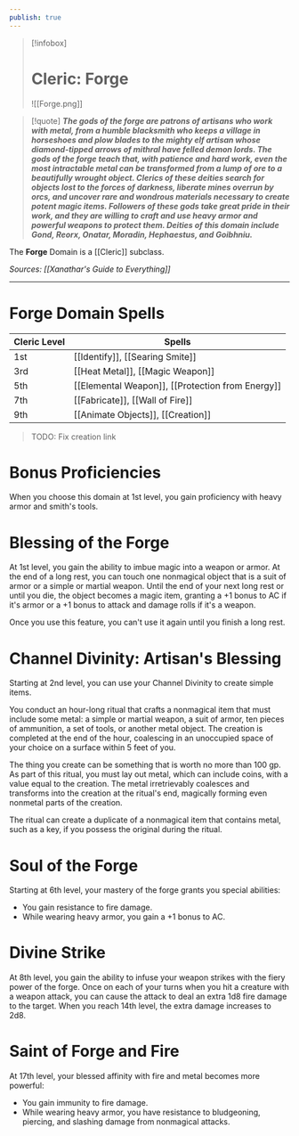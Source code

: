 ```yaml
---
publish: true
---
```

> [!infobox]
> # Cleric: Forge
> ![[Forge.png]]

> [!quote]
> **_The gods of the forge are patrons of artisans who work with metal, from a humble blacksmith who keeps a village in horseshoes and plow blades to the mighty elf artisan whose diamond-tipped arrows of mithral have felled demon lords. The gods of the forge teach that, with patience and hard work, even the most intractable metal can be transformed from a lump of ore to a beautifully wrought object. Clerics of these deities search for objects lost to the forces of darkness, liberate mines overrun by orcs, and uncover rare and wondrous materials necessary to create potent magic items. Followers of these gods take great pride in their work, and they are willing to craft and use heavy armor and powerful weapons to protect them. Deities of this domain include Gond, Reorx, Onatar, Moradin, Hephaestus, and Goibhniu._**

The **Forge** Domain is a [[Cleric]] subclass.

*Sources: [[Xanathar's Guide to Everything]]*
***
# Forge Domain Spells
| Cleric Level | Spells                                           |
| ------------ | ------------------------------------------------ |
| 1st          | [[Identify]], [[Searing Smite]]                  |
| 3rd          | [[Heat Metal]], [[Magic Weapon]]                 |
| 5th          | [[Elemental Weapon]], [[Protection from Energy]] |
| 7th          | [[Fabricate]], [[Wall of Fire]]                  |
| 9th          | [[Animate Objects]], [[Creation]]                |
> TODO: Fix creation link
# Bonus Proficiencies
When you choose this domain at 1st level, you gain proficiency with heavy armor and smith's tools.
# Blessing of the Forge
At 1st level, you gain the ability to imbue magic into a weapon or armor. At the end of a long rest, you can touch one nonmagical object that is a suit of armor or a simple or martial weapon. Until the end of your next long rest or until you die, the object becomes a magic item, granting a +1 bonus to AC if it's armor or a +1 bonus to attack and damage rolls if it's a weapon.

Once you use this feature, you can't use it again until you finish a long rest.
# Channel Divinity: Artisan's Blessing
Starting at 2nd level, you can use your Channel Divinity to create simple items.

You conduct an hour-long ritual that crafts a nonmagical item that must include some metal: a simple or martial weapon, a suit of armor, ten pieces of ammunition, a set of tools, or another metal object. The creation is completed at the end of the hour, coalescing in an unoccupied space of your choice on a surface within 5 feet of you.

The thing you create can be something that is worth no more than 100 gp. As part of this ritual, you must lay out metal, which can include coins, with a value equal to the creation. The metal irretrievably coalesces and transforms into the creation at the ritual's end, magically forming even nonmetal parts of the creation.

The ritual can create a duplicate of a nonmagical item that contains metal, such as a key, if you possess the original during the ritual.
# Soul of the Forge
Starting at 6th level, your mastery of the forge grants you special abilities:
- You gain resistance to fire damage.
- While wearing heavy armor, you gain a +1 bonus to AC.
# Divine Strike
At 8th level, you gain the ability to infuse your weapon strikes with the fiery power of the forge. Once on each of your turns when you hit a creature with a weapon attack, you can cause the attack to deal an extra 1d8 fire damage to the target. When you reach 14th level, the extra damage increases to 2d8.
# Saint of Forge and Fire
At 17th level, your blessed affinity with fire and metal becomes more powerful:
- You gain immunity to fire damage.
- While wearing heavy armor, you have resistance to bludgeoning, piercing, and slashing damage from nonmagical attacks.